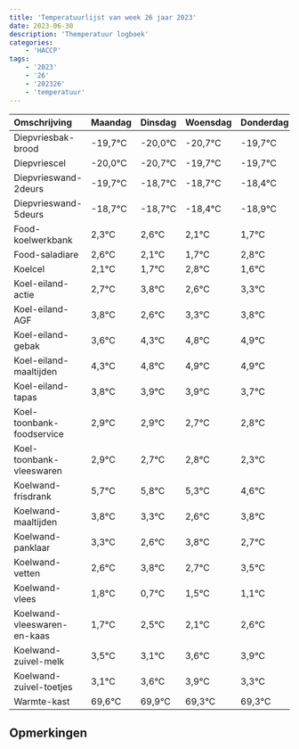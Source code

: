 ```yaml
---
title: 'Temperatuurlijst van week 26 jaar 2023'
date: 2023-06-30
description: 'Themperatuur logboek'
categories:
    - 'HACCP'
tags:
    - '2023'
    - '26'
    - '202326'
    - 'temperatuur'
---
```

|Omschrijving|Maandag|Dinsdag|Woensdag|Donderdag|Vrijdag|Zaterdag|Zondag|
|:---|:---|:---|:---|:---|:---|:---|:---|
|Diepvriesbak-brood|-19,7°C|-20,0°C|-20,7°C|-19,7°C|-19,7°C| | |
|Diepvriescel|-20,0°C|-20,7°C|-19,7°C|-19,7°C|-19,4°C| | |
|Diepvrieswand-2deurs|-19,7°C|-18,7°C|-18,7°C|-18,4°C|-18,9°C| | |
|Diepvrieswand-5deurs|-18,7°C|-18,7°C|-18,4°C|-18,9°C|-19,3°C| | |
|Food-koelwerkbank|2,3°C|2,6°C|2,1°C|1,7°C|2,8°C| | |
|Food-saladiare|2,6°C|2,1°C|1,7°C|2,8°C|1,6°C| | |
|Koelcel|2,1°C|1,7°C|2,8°C|1,6°C|2,3°C| | |
|Koel-eiland-actie|2,7°C|3,8°C|2,6°C|3,3°C|3,8°C| | |
|Koel-eiland-AGF|3,8°C|2,6°C|3,3°C|3,8°C|3,9°C| | |
|Koel-eiland-gebak|3,6°C|4,3°C|4,8°C|4,9°C|4,9°C| | |
|Koel-eiland-maaltijden|4,3°C|4,8°C|4,9°C|4,9°C|4,7°C| | |
|Koel-eiland-tapas|3,8°C|3,9°C|3,9°C|3,7°C|3,8°C| | |
|Koel-toonbank-foodservice|2,9°C|2,9°C|2,7°C|2,8°C|2,3°C| | |
|Koel-toonbank-vleeswaren|2,9°C|2,7°C|2,8°C|2,3°C|1,6°C| | |
|Koelwand-frisdrank|5,7°C|5,8°C|5,3°C|4,6°C|5,8°C| | |
|Koelwand-maaltijden|3,8°C|3,3°C|2,6°C|3,8°C|2,7°C| | |
|Koelwand-panklaar|3,3°C|2,6°C|3,8°C|2,7°C|3,5°C| | |
|Koelwand-vetten|2,6°C|3,8°C|2,7°C|3,5°C|3,1°C| | |
|Koelwand-vlees|1,8°C|0,7°C|1,5°C|1,1°C|1,6°C| | |
|Koelwand-vleeswaren-en-kaas|1,7°C|2,5°C|2,1°C|2,6°C|2,9°C| | |
|Koelwand-zuivel-melk|3,5°C|3,1°C|3,6°C|3,9°C|3,3°C| | |
|Koelwand-zuivel-toetjes|3,1°C|3,6°C|3,9°C|3,3°C|3,3°C| | |
|Warmte-kast|69,6°C|69,9°C|69,3°C|69,3°C|69,1°C| | |

## Opmerkingen


